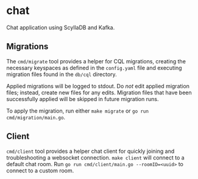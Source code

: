 # chat
Chat application using ScyllaDB and Kafka.

## Migrations
The `cmd/migrate` tool provides a helper for CQL migrations, creating the necessary keyspaces as defined in the `config.yaml` file and executing migration files found in the `db/cql` directory.

Applied migrations will be logged to stdout. Do *not* edit applied migration files; instead, create new files for any edits. Migration files that have been successfully applied will be skipped in future migration runs.

To apply the migration, run either `make migrate` or `go run cmd/migration/main.go`.

## Client
`cmd/client` tool provides a helper chat client for quickly joining and troubleshooting a websocket connection.
`make client` will connect to a default chat room. Run `go run cmd/client/main.go --roomID=<uuid>` to connect to a custom room.
